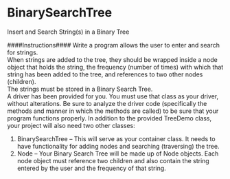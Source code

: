 # BinarySearchTree
Insert and Search String(s) in a Binary Tree

####Instructions####
Write a program allows the user to enter and search for strings.  
When strings are added to the tree, they should be wrapped inside a node object that holds the string, the frequency (number of times) with which that string has been added
to the tree, and references to two other nodes (children).   
The strings must be stored in a Binary Search Tree.  
A driver has been provided for you. You must use that class as your driver, without alterations. 
Be sure to analyze the driver code (specifically the methods and manner in which the methods are called) to be sure that your program functions properly.
In addition to the provided TreeDemo class, your project will also need two other classes:
1.	BinarySearchTree – This will serve as your container class. It needs to have functionality for adding nodes and searching (traversing) the tree.
2.	Node – Your Binary Search Tree will be made up of Node objects. 
    Each node object must reference two children and also contain the string entered by the user and the frequency of that string.

